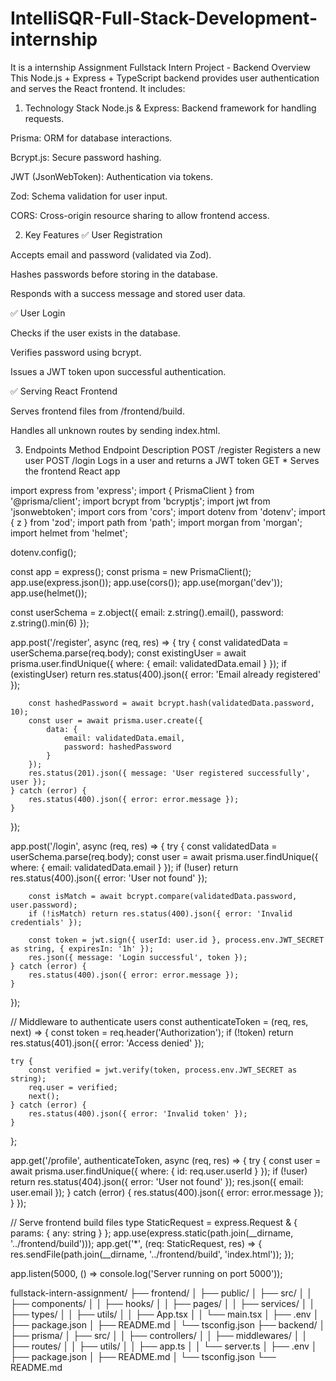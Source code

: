 # IntelliSQR-Full-Stack-Development-internship
It is a internship Assignment
Fullstack Intern Project - Backend Overview
This Node.js + Express + TypeScript backend provides user authentication and serves the React frontend. It includes:

1. Technology Stack
Node.js & Express: Backend framework for handling requests.

Prisma: ORM for database interactions.

Bcrypt.js: Secure password hashing.

JWT (JsonWebToken): Authentication via tokens.

Zod: Schema validation for user input.

CORS: Cross-origin resource sharing to allow frontend access.

2. Key Features
✅ User Registration

Accepts email and password (validated via Zod).

Hashes passwords before storing in the database.

Responds with a success message and stored user data.

✅ User Login

Checks if the user exists in the database.

Verifies password using bcrypt.

Issues a JWT token upon successful authentication.

✅ Serving React Frontend

Serves frontend files from /frontend/build.

Handles all unknown routes by sending index.html.

3. Endpoints
Method	Endpoint	Description
POST	/register	Registers a new user
POST	/login	Logs in a user and returns a JWT token
GET	*	Serves the frontend React app

import express from 'express';
import { PrismaClient } from '@prisma/client';
import bcrypt from 'bcryptjs';
import jwt from 'jsonwebtoken';
import cors from 'cors';
import dotenv from 'dotenv';
import { z } from 'zod';
import path from 'path';
import morgan from 'morgan';
import helmet from 'helmet';

dotenv.config();

const app = express();
const prisma = new PrismaClient();
app.use(express.json());
app.use(cors());
app.use(morgan('dev'));
app.use(helmet());

const userSchema = z.object({
    email: z.string().email(),
    password: z.string().min(6)
});

app.post('/register', async (req, res) => {
    try {
        const validatedData = userSchema.parse(req.body);
        const existingUser = await prisma.user.findUnique({ where: { email: validatedData.email } });
        if (existingUser) return res.status(400).json({ error: 'Email already registered' });

        const hashedPassword = await bcrypt.hash(validatedData.password, 10);
        const user = await prisma.user.create({
            data: {
                email: validatedData.email,
                password: hashedPassword
            }
        });
        res.status(201).json({ message: 'User registered successfully', user });
    } catch (error) {
        res.status(400).json({ error: error.message });
    }
});

app.post('/login', async (req, res) => {
    try {
        const validatedData = userSchema.parse(req.body);
        const user = await prisma.user.findUnique({ where: { email: validatedData.email } });
        if (!user) return res.status(400).json({ error: 'User not found' });

        const isMatch = await bcrypt.compare(validatedData.password, user.password);
        if (!isMatch) return res.status(400).json({ error: 'Invalid credentials' });

        const token = jwt.sign({ userId: user.id }, process.env.JWT_SECRET as string, { expiresIn: '1h' });
        res.json({ message: 'Login successful', token });
    } catch (error) {
        res.status(400).json({ error: error.message });
    }
});

// Middleware to authenticate users
const authenticateToken = (req, res, next) => {
    const token = req.header('Authorization');
    if (!token) return res.status(401).json({ error: 'Access denied' });

    try {
        const verified = jwt.verify(token, process.env.JWT_SECRET as string);
        req.user = verified;
        next();
    } catch (error) {
        res.status(400).json({ error: 'Invalid token' });
    }
};

app.get('/profile', authenticateToken, async (req, res) => {
    try {
        const user = await prisma.user.findUnique({ where: { id: req.user.userId } });
        if (!user) return res.status(404).json({ error: 'User not found' });
        res.json({ email: user.email });
    } catch (error) {
        res.status(400).json({ error: error.message });
    }
});

// Serve frontend build files
type StaticRequest = express.Request & { params: { any: string } };
app.use(express.static(path.join(__dirname, '../frontend/build')));
app.get('*', (req: StaticRequest, res) => {
    res.sendFile(path.join(__dirname, '../frontend/build', 'index.html'));
});

app.listen(5000, () => console.log('Server running on port 5000'));

fullstack-intern-assignment/
├── frontend/
│   ├── public/
│   ├── src/
│   │   ├── components/
│   │   ├── hooks/
│   │   ├── pages/
│   │   ├── services/
│   │   ├── types/
│   │   ├── utils/
│   │   ├── App.tsx
│   │   └── main.tsx
│   ├── .env
│   ├── package.json
│   ├── README.md
│   └── tsconfig.json
├── backend/
│   ├── prisma/
│   ├── src/
│   │   ├── controllers/
│   │   ├── middlewares/
│   │   ├── routes/
│   │   ├── utils/
│   │   ├── app.ts
│   │   └── server.ts
│   ├── .env
│   ├── package.json
│   ├── README.md
│   └── tsconfig.json
└── README.md

